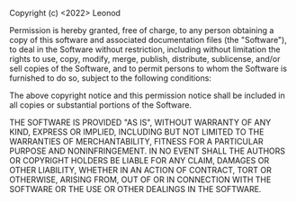 Copyright (c) <2022> Leonod

 Permission is hereby granted, free of charge, 
to any person obtaining a copy of this software 
and associated documentation files (the "Software"), 
to deal in the Software without restriction, including 
without limitation the rights to use, copy, modify, merge, 
publish, distribute, sublicense, and/or sell copies of the 
Software, and to permit persons to whom the Software is 
furnished to do so, subject to the following conditions:

 The above copyright notice and this permission notice shall
be included in all copies or substantial portions of the Software.
 
 THE SOFTWARE IS PROVIDED "AS IS", WITHOUT WARRANTY OF ANY KIND, 
EXPRESS OR IMPLIED, INCLUDING BUT NOT LIMITED TO THE WARRANTIES 
OF MERCHANTABILITY, FITNESS FOR A PARTICULAR PURPOSE AND 
NONINFRINGEMENT. IN NO EVENT SHALL THE AUTHORS OR COPYRIGHT 
HOLDERS BE LIABLE FOR ANY CLAIM, DAMAGES OR OTHER LIABILITY, 
WHETHER IN AN ACTION OF CONTRACT, TORT OR OTHERWISE, ARISING FROM, 
OUT OF OR IN CONNECTION WITH THE SOFTWARE OR THE USE OR OTHER 
DEALINGS IN THE SOFTWARE.
